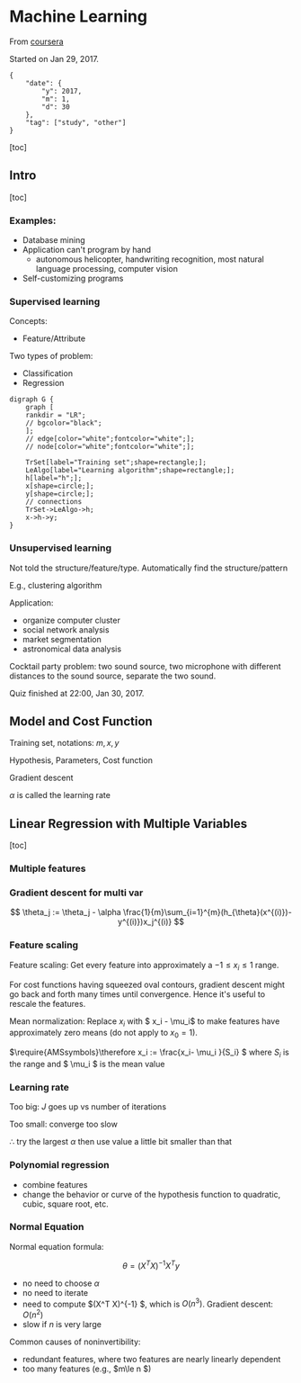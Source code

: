# Machine Learning

From [coursera](https://www.coursera.org/learn/machine-learning)


Started on Jan 29, 2017.
```noteinfo
{
	"date": {
		"y": 2017,
		"m": 1,
		"d": 30
	},
	"tag": ["study", "other"]
}
```

[toc]

## Intro

[toc]

### Examples:
- Database mining
- Application can't program by hand
	- autonomous helicopter, handwriting recognition, most natural language processing, computer vision
- Self-customizing programs


### Supervised learning

Concepts:
- Feature/Attribute

Two types of problem:
- Classification
- Regression



```dot-parse
digraph G {
	graph [
	rankdir = "LR";
	// bgcolor="black";
	];
	// edge[color="white";fontcolor="white";];
	// node[color="white";fontcolor="white";];

	TrSet[label="Training set";shape=rectangle;];
	LeAlgo[label="Learning algorithm";shape=rectangle;];
	h[label="h";];
	x[shape=circle;];
	y[shape=circle;];
	// connections
	TrSet->LeAlgo->h;
	x->h->y;
}
```

### Unsupervised learning

Not told the structure/feature/type. Automatically find the structure/pattern

E.g., clustering algorithm

Application:
- organize computer cluster
- social network analysis
- market segmentation
- astronomical data analysis

Cocktail party problem: two sound source, two microphone with different distances to the sound source, separate the two sound.

Quiz finished at 22:00, Jan 30, 2017.

## Model and Cost Function

Training set, notations: $m, x, y$

Hypothesis, Parameters, Cost function

Gradient descent

$\alpha$ is called the learning rate

## Linear Regression with Multiple Variables

[toc]

### Multiple features

### Gradient descent for multi var

$$
\theta_j := \theta_j - \alpha \frac{1}{m}\sum_{i=1}^{m}(h_{\theta}(x^{(i)})-y^{(i)})x_j^{(i)}
$$


### Feature scaling

Feature scaling: Get every feature into approximately a $-1\le x_i\le 1$ range.

For cost functions having squeezed oval contours, gradient descent might go back and forth many times until convergence. Hence it's useful to rescale the features.

Mean normalization: Replace $x_i$ with $ x_i - \mu_i$ to make features have approximately zero means (do not apply to $x_0 = 1$).


$\require{AMSsymbols}\therefore x_i := \frac{x_i- \mu_i }{S_i} $ where $S_i$ is the range and $ \mu_i $ is the mean value


### Learning rate

Too big: $J$ goes up vs number of iterations

Too small: converge too slow

$\therefore$ try the largest $\alpha$ then use value a little bit smaller than that

### Polynomial regression

- combine features
- change the behavior or curve of the hypothesis function to quadratic, cubic, square root, etc.

### Normal Equation

Normal equation formula:

$$
\theta = (X^T X)^{-1} X^Ty
$$

- no need to choose $\alpha$
- no need to iterate
- need to compute $(X^T X)^{-1} $, which is $O(n^3)$. Gradient descent: $O(n^2)$
- slow if $n$ is very large

Common causes of noninvertibility:
- redundant features, where two features are nearly linearly dependent
- too many features (e.g., $m\le n $)




























<!-- ## Test Graphviz

Test LaTeX

```dot-parse
digraph G {

	graph [
	rankdir = "LR";
	bgcolor="black";
	];
	edge[color="white";fontcolor="white";];
	node[color="white";fontcolor="white";];

	h[label="$\\theta$";shape=rectangle;];
	h1[label="$\\frac{\\partial}{\\partial \\alpha}$";shape=circle;];
	h2[label="$\\int_{\\Omega} d \\omega = \\int_{\\partial \\Omega} \\omega$";shape=rectangle;];
	h1->h2[label="$\\sum_n^{\\infty} \\frac{1}{n^2}$";];
	h->h2[label="$e^{i\\theta}$"]
	a[URL="#intro";];
	a->{b->c}
}
``` -->








